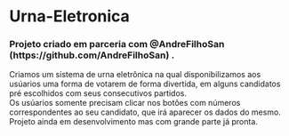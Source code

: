 # Urna-Eletronica
<h3>Projeto criado em parceria com @AndreFilhoSan (<a>https://github.com/AndreFilhoSan</a>) .</h3>
<p>Criamos um sistema de urna eletrônica na qual disponibilizamos aos usúarios uma forma de votarem de forma divertida,
em alguns candidatos pré escolhidos com seus consecutivos partidos. <br>
Os usúarios somente precisam clicar nos botôes com números correspondentes ao seu candidato, que irá aparecer os dados do mesmo.
<br>
Projeto ainda em desenvolvimento mas com grande parte já pronta.</p> 
